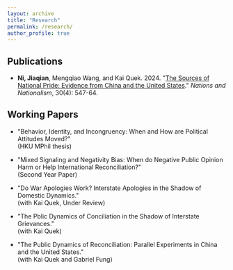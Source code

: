 ```yaml
---
layout: archive
title: "Research"
permalink: /research/
author_profile: true
---
```


## Publications 

 * **Ni, Jiaqian**, Mengqiao Wang, and Kai Quek. 2024. "[The Sources of National Pride: Evidence from China and the United States](https://doi.org/10.1111/nana.13007)." *Nations and Nationalism*, 30(4): 547-64. 
 
## Working Papers 

  * "Behavior, Identity, and Incongruency: When and How are Political Attitudes Moved?" <br> (HKU MPhil thesis)
    
  * "Mixed Signaling and Negativity Bias: When do Negative Public Opinion Harm or Help International Reconciliation?"
    <br> (Second Year Paper)

  * "Do War Apologies Work? Interstate Apologies in the Shadow of Domestic Dynamics." <br> (with Kai Quek, Under Review)

  * "The Pblic Dynamics of Conciliation in the Shadow of Interstate Grievances." <br> (with Kai Quek) 

  * "The Public Dynamics of Reconciliation: Parallel Experiments in China and the United States." <br>(with Kai Quek and Gabriel Fung) 
    

  
       
